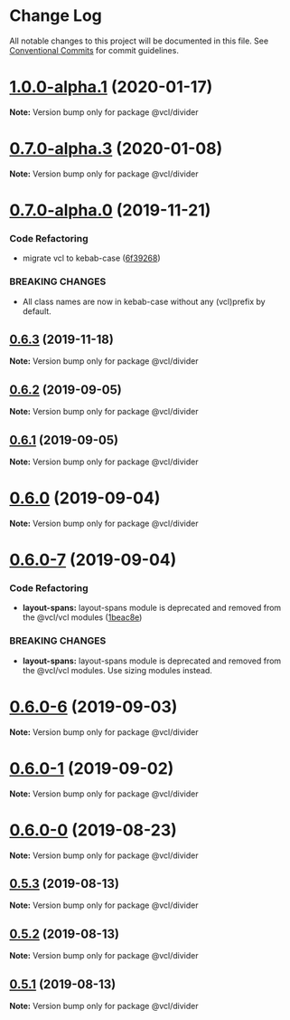 # Change Log

All notable changes to this project will be documented in this file.
See [Conventional Commits](https://conventionalcommits.org) for commit guidelines.

# [1.0.0-alpha.1](https://github.com/vcl/divider/compare/v0.7.0-alpha.3...v1.0.0-alpha.1) (2020-01-17)

**Note:** Version bump only for package @vcl/divider





# [0.7.0-alpha.3](https://github.com/vcl/divider/compare/v0.7.0-alpha.0...v0.7.0-alpha.3) (2020-01-08)

**Note:** Version bump only for package @vcl/divider





# [0.7.0-alpha.0](https://github.com/vcl/divider/compare/v0.6.2...v0.7.0-alpha.0) (2019-11-21)


### Code Refactoring

* migrate vcl to kebab-case ([6f39268](https://github.com/vcl/divider/commit/6f39268fe95b3f48d44da527e7e283e97eca04cd))


### BREAKING CHANGES

* All class names are now in kebab-case without any (vcl)prefix by default.





## [0.6.3](https://github.com/vcl/divider/compare/v0.6.2...v0.6.3) (2019-11-18)

**Note:** Version bump only for package @vcl/divider





## [0.6.2](https://github.com/vcl/divider/compare/v0.6.1...v0.6.2) (2019-09-05)

**Note:** Version bump only for package @vcl/divider





## [0.6.1](https://github.com/vcl/divider/compare/v0.6.0...v0.6.1) (2019-09-05)

**Note:** Version bump only for package @vcl/divider





# [0.6.0](https://github.com/vcl/divider/compare/v0.6.0-7...v0.6.0) (2019-09-04)

**Note:** Version bump only for package @vcl/divider





# [0.6.0-7](https://github.com/vcl/divider/compare/v0.6.0-5...v0.6.0-7) (2019-09-04)


### Code Refactoring

* **layout-spans:** layout-spans module is deprecated and removed from the @vcl/vcl modules ([1beac8e](https://github.com/vcl/divider/commit/1beac8e))


### BREAKING CHANGES

* **layout-spans:** layout-spans module is deprecated and removed from the @vcl/vcl modules. Use sizing modules instead.





# [0.6.0-6](https://github.com/vcl/divider/compare/v0.6.0-5...v0.6.0-6) (2019-09-03)

**Note:** Version bump only for package @vcl/divider





# [0.6.0-1](https://github.com/vcl/divider/compare/v0.6.0-0...v0.6.0-1) (2019-09-02)

**Note:** Version bump only for package @vcl/divider





# [0.6.0-0](https://github.com/vcl/divider/compare/v0.5.4...v0.6.0-0) (2019-08-23)

**Note:** Version bump only for package @vcl/divider





## [0.5.3](https://github.com/vcl/divider/compare/v0.5.1...v0.5.3) (2019-08-13)

**Note:** Version bump only for package @vcl/divider





## [0.5.2](https://github.com/vcl/divider/compare/v0.5.1...v0.5.2) (2019-08-13)

**Note:** Version bump only for package @vcl/divider





## [0.5.1](https://github.com/vcl/divider/compare/v0.5.0...v0.5.1) (2019-08-13)

**Note:** Version bump only for package @vcl/divider
